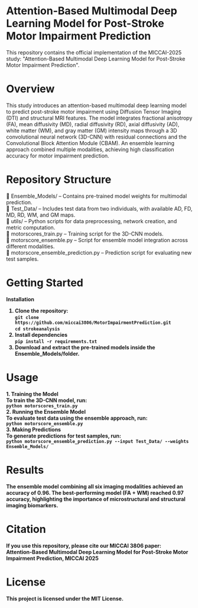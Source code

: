 # Attention-Based Multimodal Deep Learning Model for Post-Stroke Motor Impairment Prediction

This repository contains the official implementation of the MICCAI-2025 study:
"Attention-Based Multimodal Deep Learning Model for Post-Stroke Motor Impairment Prediction".

# Overview
This study introduces an attention-based multimodal deep learning model to predict post-stroke motor impairment using Diffusion Tensor Imaging (DTI) and structural MRI features. The model integrates fractional anisotropy (FA), mean diffusivity (MD), radial diffusivity (RD), axial diffusivity (AD), white matter (WM), and gray matter (GM) intensity maps through a 3D convolutional neural network (3D-CNN) with residual connections and the Convolutional Block Attention Module (CBAM).
An ensemble learning approach combined multiple modalities, achieving high classification accuracy for motor impairment prediction.
 
# Repository Structure
📂 Ensemble_Models/ – Contains pre-trained model weights for multimodal prediction.<br>
📂 Test_Data/ – Includes test data from two individuals, with available AD, FD, MD, RD, WM, and GM maps.<br>
📂 utils/ – Python scripts for data preprocessing, network creation, and metric computation.<br>
📄 motorscores_train.py – Training script for the 3D-CNN models.<br>
📄 motorscore_ensemble.py – Script for ensemble model integration across different modalities.<br>
📄 motorscore_ensemble_prediction.py – Prediction script for evaluating new test samples.<br>
# Getting Started
<b> Installation <br>
1. Clone the repository: <br>
   `git clone https://github.com/miccai3806/MotorImpairmentPrediction.git`<br>
   `cd strokeanalysis`<br>
2. Install dependencies<br>
   `pip install -r requirements.txt`<br>
3. Download and extract the pre-trained models inside the Ensemble_Models/folder.<br>

# Usage
<b> 1. Training the Model<br>
To train the 3D-CNN model, run:<br>
`python motorscores_train.py`<br>
<b> 2. Running the Ensemble Model<br>
To evaluate test data using the ensemble approach, run: <br>
`python motorscore_ensemble.py`<br>
<b> 3. Making Predictions <br>
To generate predictions for test samples, run:<br>
`python motorscore_ensemble_prediction.py --input Test_Data/ --weights Ensemble_Models/`<br>

# Results
The ensemble model combining all six imaging modalities achieved an accuracy of 0.96.
The best-performing model (FA + WM) reached 0.97 accuracy, highlighting the importance of microstructural and structural imaging biomarkers.

# Citation
If you use this repository, please cite our MICCAI 3806 paper: <br>
Attention-Based Multimodal Deep Learning Model for Post-Stroke Motor Impairment Prediction, MICCAI 2025

# License
This project is licensed under the MIT License.
